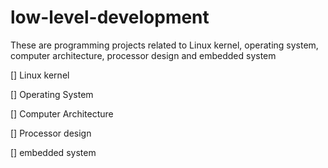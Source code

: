 # low-level-development
These are programming projects related to Linux kernel, operating system, computer architecture, processor design and embedded system

[] Linux kernel 

[] Operating System

[] Computer Architecture

[] Processor design

[] embedded system
